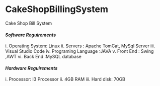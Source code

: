 # CakeShopBillingSystem
Cake Shop Bill System


<h4><i>Software Reguirements</i></h4>
    i.   Operating System: Linux
    ii.  Servers : Apache TomCat, MySql Server 
    iii. Visual Studio Code
    iv.  Programing Language :JAVA
    v.   Front End : Swing ,AWT
    vi.  Back End :MySQL database

<h4><i>Hardware Reguirements</i></h4>
    i.   Processor: I3 Processor
    ii.  4GB RAM
    iii. Hard disk: 70GB
